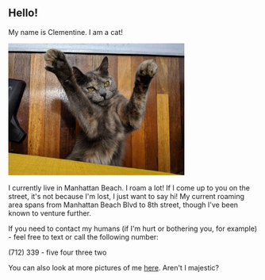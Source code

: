 ## Hello!

My name is Clementine. I am a cat!


<img src="/uploads/slider/signal-2019-06-07-143441.jpg" width="355" height="266">


I currently live in Manhattan Beach. I roam a lot! If I come up to you on the street, it's not because I'm lost, I just want to say hi!
My current roaming area spans from Manhattan Beach Blvd to 8th street, though I've been known to venture further.

If you need to contact my humans (if I'm hurt or bothering you, for example) - feel free to text or call the following number:

(712) 339 - five four three two

You can also look at more pictures of me [here](https://photos.google.com/share/AF1QipP2LuaEEmSEMI_F2ToZaa48KJW0i92OyRgsYPr0tesM2MzU-aGhOnXlRzIXUgmcNA?key=dHQxQWc1TW1iRnRUcERGbERYb3BZYUZia2ZOaDVB). Aren't I majestic?
